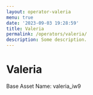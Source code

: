 ```yaml
---
layout: operator-valeria
menu: true
date: '2023-09-03 19:28:59'
title: Valeria
permalink: /operators/valeria/
description: Some description.
---
```


# Valeria

Base Asset Name: valeria_iw9